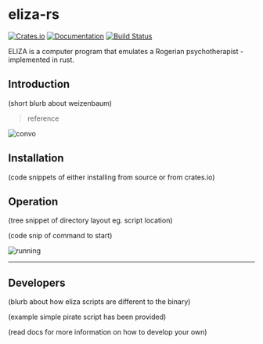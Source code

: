 # eliza-rs
[![Crates.io](https://img.shields.io/crates/v/eliza.svg)](https://crates.io/crates/eliza)
[![Documentation](https://docs.rs/eliza/badge.svg)](https://docs.rs/eliza)
[![Build Status](https://travis-ci.org/arosspope/eliza.svg?branch=master)](https://travis-ci.org/arosspope/eliza)

ELIZA is a computer program that emulates a Rogerian psychotherapist - implemented in rust.

## Introduction

(short blurb about weizenbaum)
> reference

![convo](http://i.imgur.com/Z69mFI8.gif)

## Installation

(code snippets of either installing from source or from crates.io)

## Operation

(tree snippet of directory layout eg. script location)

(code snip of command to start)

![running](https://i.imgur.com/hORiIR0.gif)

_________

## Developers

(blurb about how eliza scripts are different to the binary)

(example simple pirate script has been provided)

(read docs for more information on how to develop your own)
